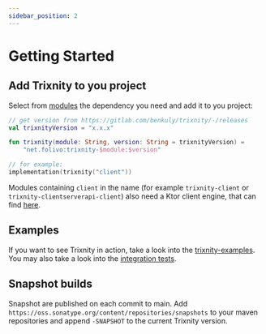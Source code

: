 ```yaml
---
sidebar_position: 2
---
```


# Getting Started

## Add Trixnity to you project

Select from [modules](/docs/modules) the dependency you need and add it to you project:

```kotlin
// get version from https://gitlab.com/benkuly/trixnity/-/releases
val trixnityVersion = "x.x.x"

fun trixnity(module: String, version: String = trixnityVersion) =
    "net.folivo:trixnity-$module:$version"

// for example:
implementation(trixnity("client"))
```

Modules containing `client` in the name (for example `trixnity-client` or `trixnity-clientserverapi-client`) also need a
Ktor client engine, that can find [here](https://ktor.io/docs/http-client-engines.html).

## Examples

If you want to see Trixnity in action, take a look into
the [trixnity-examples](https://gitlab.com/trixnity/trixnity-examples).
You may also take a look into
the [integration tests](https://gitlab.com/trixnity/trixnity/-/tree/main/trixnity-client/integration-tests).

## Snapshot builds

Snapshot are published on each commit to main.
Add `https://oss.sonatype.org/content/repositories/snapshots` to your
maven repositories and append `-SNAPSHOT` to the current Trixnity version.